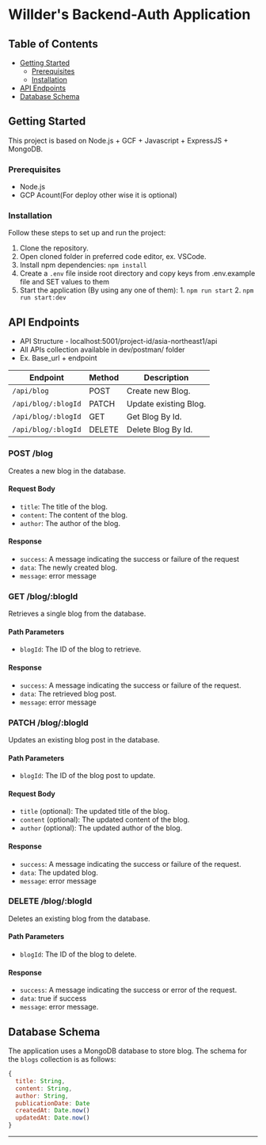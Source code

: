 # Willder's Backend-Auth Application

## Table of Contents

- [Getting Started](#getting-started)
  - [Prerequisites](#prerequisites)
  - [Installation](#installation)
- [API Endpoints](#api-endpoints)
- [Database Schema](#database-schema)

## Getting Started

This project is based on Node.js + GCF + Javascript + ExpressJS + MongoDB.

### Prerequisites

- Node.js
- GCP Acount(For deploy other wise it is optional)

### Installation

Follow these steps to set up and run the project:

1. Clone the repository.
2. Open cloned folder in preferred code editor, ex. VSCode.
3. Install npm dependencies: `npm install`
4. Create a `.env` file inside root directory and copy keys from .env.example file and SET values to them
5. Start the application (By using any one of them): 1. ```npm run start``` 2. ```npm run start:dev```

## API Endpoints

 - API Structure - localhost:5001/project-id/asia-northeast1/api
 - All APIs collection available in dev/postman/ folder
 - Ex. Base_url + endpoint

| Endpoint                         | Method | Description                            |
|----------------------------------|--------|----------------------------------------|
| `/api/blog`                      | POST   | Create new Blog.                       |
| `/api/blog/:blogId`              | PATCH  | Update existing Blog.                  |
| `/api/blog/:blogId`              | GET    | Get Blog By Id.                        |
| `/api/blog/:blogId`              | DELETE | Delete Blog By Id.                     |

### POST /blog

Creates a new blog in the database.

#### Request Body

- `title`: The title of the blog.
- `content`: The content of the blog.
- `author`: The author of the blog.

#### Response

- `success`: A message indicating the success or failure of the request
- `data`: The newly created blog.
- `message`: error message

### GET /blog/:blogId

Retrieves a single blog from the database.

#### Path Parameters

- `blogId`: The ID of the blog to retrieve.

#### Response

- `success`: A message indicating the success or failure of the request.
- `data`: The retrieved blog post.
- `message`: error message

### PATCH /blog/:blogId

Updates an existing blog post in the database.

#### Path Parameters

- `blogId`: The ID of the blog post to update.

#### Request Body

- `title` (optional): The updated title of the blog.
- `content` (optional): The updated content of the blog.
- `author` (optional): The updated author of the blog.

#### Response

- `success`: A message indicating the success or failure of the request.
- `data`: The updated blog.
- `message`: error message


### DELETE /blog/:blogId

Deletes an existing blog from the database.

#### Path Parameters

- `blogId`: The ID of the blog to delete.

#### Response

- `success`: A message indicating the success or error of the request.
- `data`: true if success
- `message`: error message.

## Database Schema

The application uses a MongoDB database to store blog. The schema for the `blogs` collection is as follows:

```javascript
{
  title: String,
  content: String,
  author: String,
  publicationDate: Date
  createdAt: Date.now()
  updatedAt: Date.now()
}
```
----------------------------------------------------------------------------------------------


